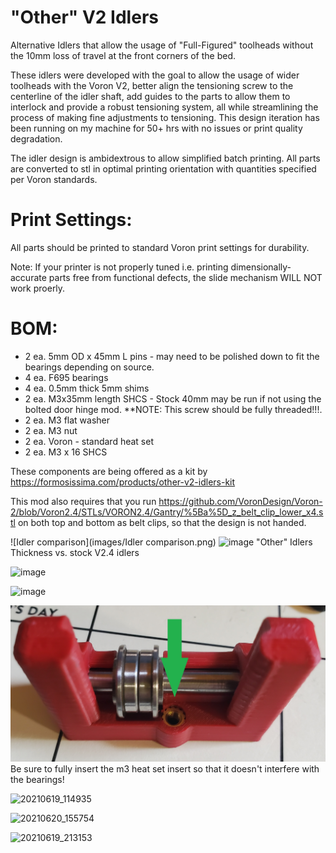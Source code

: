 # "Other" V2 Idlers
 Alternative Idlers that allow the usage of "Full-Figured" toolheads without the 10mm loss of travel at the front corners of the bed.

These idlers were developed with the goal to allow the usage of wider toolheads with the Voron V2, better align the tensioning screw to the centerline of the idler shaft, add guides to the parts to allow them to interlock and provide a robust tensioning system, all while streamlining the process of making fine adjustments to tensioning. 
This design iteration has been running on my machine for 50+ hrs with no issues or print quality degradation.  

The idler design is ambidextrous to allow simplified batch printing. All parts are converted to stl in optimal printing orientation with quantities specified per Voron standards.

# Print Settings:
All parts should be printed to standard Voron print settings for durability.

Note: If your printer is not properly tuned i.e. printing dimensionally-accurate parts free from functional defects, the slide mechanism WILL NOT work proerly. 

# BOM:
- 2 ea. 5mm OD x 45mm L pins - may need to be polished down to fit the bearings depending on source. 
- 4 ea. F695 bearings
- 4 ea. 0.5mm thick 5mm shims
- 2 ea. M3x35mm length SHCS - Stock 40mm may be run if not using the bolted door hinge mod. **NOTE: This screw should be fully threaded!!!.  
- 2 ea. M3 flat washer
- 2 ea. M3 nut
- 2 ea. Voron - standard heat set
- 2 ea. M3 x 16 SHCS

These components are being offered as a kit by https://formosissima.com/products/other-v2-idlers-kit

This mod also requires that you run https://github.com/VoronDesign/Voron-2/blob/Voron2.4/STLs/VORON2.4/Gantry/%5Ba%5D_z_belt_clip_lower_x4.stl
on both top and bottom as belt clips, so that the design is not handed. 

![Idler comparison](images/Idler comparison.png)
![image](./Phalanx/Other-V2-Idlers/Images/20210619_204308.jpg)
"Other" Idlers Thickness vs. stock V2.4 idlers


![image](https://user-images.githubusercontent.com/65414930/122688376-7ffbfe80-d1e1-11eb-84d0-311bcf6c26bf.png)



![image](https://user-images.githubusercontent.com/65414930/122688437-c6515d80-d1e1-11eb-84bf-6041ab9b4e93.png)


![20210619_102801](printer_mods/Phalanx/Other-V2-Idlers/Images/20210619_102801.jpg)
Be sure to fully insert the m3 heat set insert so that it doesn't interfere with the bearings!

![20210619_114935](https://user-images.githubusercontent.com/65414930/122848219-b95e6800-d2ce-11eb-8364-58fcbf4ed25d.jpg)


![20210620_155754](https://user-images.githubusercontent.com/65414930/122848232-bd8a8580-d2ce-11eb-8203-3d85482990ca.jpg)

![20210619_213153](https://user-images.githubusercontent.com/65414930/122848297-e14dcb80-d2ce-11eb-9942-082bb1cd4e2e.jpg)
